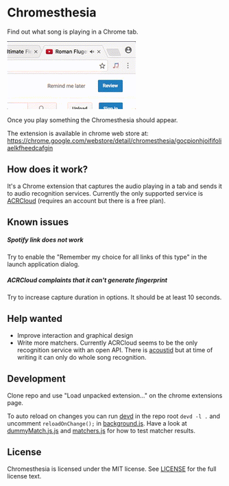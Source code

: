 # Chromesthesia
Find out what song is playing in a Chrome tab.

![](assets/demo.gif)

Once you play something the Chromesthesia should appear.

The extension is available in chrome web store at:  
https://chrome.google.com/webstore/detail/chromesthesia/gocpionhjoififoliaelkfheedcafgin

## How does it work?
It's a Chrome extension that captures the audio playing in a tab and sends it to
audio recognition services. Currently the only supported service is
[ACRCloud](https://www.acrcloud.com]) (requires an account but there is a
free plan).

## Known issues

##### Spotify link does not work
Try to enable the "Remember my choice for all links of this type" in the
launch application dialog.

##### ACRCloud complaints that it can't generate fingerprint
Try to increase capture duration in options. It should be at least 10 seconds.

## Help wanted
- Improve interaction and graphical design
- Write more matchers. Currently ACRCloud seems to be the only recognition
service with an open API. There is [acoustid](https://acoustid.org) but at
time of writing it can only do whole song recognition.

## Development
Clone repo and use "Load unpacked extension..." on the chrome extensions page.

To auto reload on changes you can run [devd](https://github.com/cortesi/devd) in
the repo root `devd -l .` and uncomment `reloadOnChange();` in [background.js](src/background.js).
Have a look at [dummyMatch.js.js](src/dummyMatch.js) and
[matchers.js](src/matchers.js) for how to test matcher results.

## License
Chromesthesia is licensed under the MIT license. See [LICENSE](LICENSE) for the
full license text.
